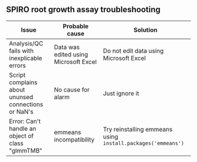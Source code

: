 ## SPIRO root growth assay troubleshooting
| Issue                                                    | Probable cause       | Solution    | 
| ------------------------------------------------------------ | --------------- | ----------- | 
| Analysis/QC fails with inexplicable errors | Data was edited using Microsoft Excel | Do not edit data using Microsoft Excel |
| Script complains about ununsed connections or NaN's | No cause for alarm | Just ignore it |
| Error: Can't handle an object of class "glmmTMB" | emmeans incompatibility | Try reinstalling emmeans using `install.packages('emmeans')` |
 
